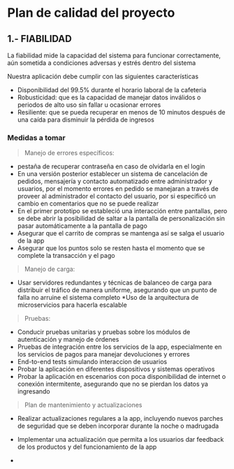 # Plan de calidad del proyecto 

## 1.- FIABILIDAD 
La fiabilidad mide la capacidad del sistema para funcionar correctamente, aún sometida a condiciones adversas y estrés dentro del sistema 

Nuestra aplicación debe cumplir con las siguientes características 
* Disponibilidad del 99.5% durante el horario laboral de la cafeteria
* Robusticidad: que es la capacidad de manejar datos inválidos o periodos de alto uso sin fallar u ocasionar errores 
* Resiliente: que se pueda recuperar en menos de 10 minutos después de una caída para disminuir la pérdida de ingresos 

### Medidas a tomar

> Manejo de errores específicos: 
* pestaña de recuperar contraseña en caso de olvidarla en el login
* En una versión posterior establecer un sistema de cancelación de pedidos, mensajería y contacto automatizado entre administrador y usuarios, por el momento errores en pedido se manejaran a través de proveer al administrador el contacto del usuario, por si especificó un cambio en comentarios que no se puede realizar 
* En el primer prototipo se estableció una interacción entre pantallas, pero se debe abrir la posibilidad de saltar a la pantalla de personalización sin pasar automáticamente a la pantalla de pago
* Asegurar que el carrito de compras se mantenga así se salga el usuario de la app
* Asegurar que los puntos solo se resten hasta el momento que se complete la transacción y el pago 

> Manejo de carga: 
* Usar servidores redundantes y técnicas de balanceo de carga para distribuir el tráfico de manera uniforme, asegurando que un punto de falla no arruine el sistema completo
*Uso de la arquitectura de microservicios para hacerla escalable

> Pruebas: 
* Conducir pruebas unitarias y pruebas sobre los módulos de autenticación y manejo de órdenes
* Pruebas de integración entre los servicios de la app, especialmente en los servicios de pagos para manejar devoluciones y errores
* End-to-end tests simulando interaccion de usuarios
* Probar la aplicación en diferentes dispositivos y sistemas operativos
* Probar la aplicación en escenarios con poca disponibilidad de internet o conexión intermitente, asegurando que no se pierdan los datos ya ingresando

>Plan de mantenimiento y actualizaciones
* Realizar actualizaciones regulares a la app, incluyendo nuevos parches de seguridad que se deben incorporar durante la noche o madrugada
* Implementar una actualización que permita a los usuarios dar feedback de los productos y del funcionamiento de la app

* 





